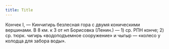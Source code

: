 ```yaml
---
title: Title
---
```


Кончек I, — Кинчигирь безлесная гора с двумя коническими вершинами. В 8 км. к З
от нп Борисовка (Ленин.) — 1) ср. РПН конче; 2) ср. тюрк. чигирь «водоподъемное
сооружение» и чыгыр — «колесо у колодца для забора воды».
